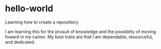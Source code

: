 # hello-world
Learning how to create a reposittory

I am learning this for the prusuit of knowledge and the possiblity of moving foward in my career.
My best traits are that I am dependable, resourceful, and dedicated.
